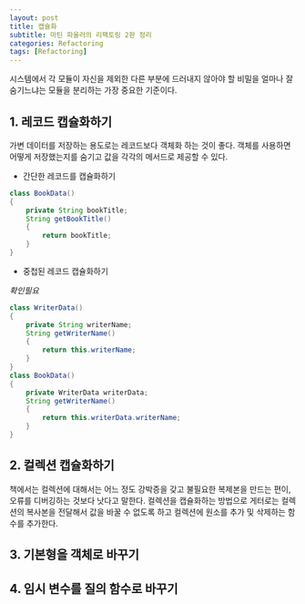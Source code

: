 ```yaml
---
layout: post
title: 캡슐화
subtitle: 마틴 파울러의 리팩토링 2판 정리
categories: Refactoring
tags: [Refactoring]
---
```


시스템에서 각 모듈이 자신을 제외한 다른 부분에 드러내지 않아야 할 비밀을 얼마나 잘 숨기느냐는 모듈을 분리하는 가장 중요한 기준이다.

## 1. 레코드 캡슐화하기  
가변 데이터를 저장하는 용도로는 레코드보다 객체화 하는 것이 좋다. 객체를 사용하면 어떻게 저장했는지를 숨기고 값을 각각의 메서드로 제공할 수 있다.
* 간단한 레코드를 캡슐화하기

```java
class BookData()
{
    private String bookTitle;
    String getBookTitle()
    {
        return bookTitle;
    }
}
```  

* 중첩된 레코드 캡슐화하기

_확인필요_
```java
class WriterData()
{
    private String writerName;
    String getWriterName()
    {
        return this.writerName;
    }
}
class BookData()
{
    private WriterData writerData;
    String getWriterName()
    {
        return this.writerData.writerName;
    }
}
```  

## 2. 컬렉션 캡슐화하기

책에서는 컬렉션에 대해서는 어느 정도 강박증을 갖고 불필요한 복제본을 만드는 편이, 오류를 디버깅하는 것보다 낫다고 말한다. 컬렉션을 캡슐화하는 방법으로 게터로는 컬렉션의 복사본을 전달해서 값을 바꿀 수 없도록 하고 컬렉션에 원소를 추가 및 삭제하는 함수를 추가한다. 

## 3. 기본형을 객체로 바꾸기


## 4. 임시 변수를 질의 함수로 바꾸기  